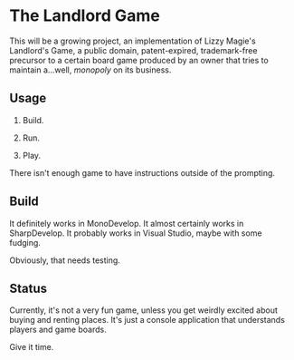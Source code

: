 The Landlord Game
=================

This will be a growing project, an implementation of Lizzy Magie's Landlord's Game, a public domain, patent-expired, trademark-free precursor to a certain board game produced by an owner that tries to maintain a...well, _monopoly_ on its business.

Usage
-----

1. Build.

2. Run.

3. Play.

There isn't enough game to have instructions outside of the prompting.

Build
-----

It definitely works in MonoDevelop.  It almost certainly works in SharpDevelop.  It probably works in Visual Studio, maybe with some fudging.

Obviously, that needs testing.

Status
------

Currently, it's not a very fun game, unless you get weirdly excited about buying and renting places.  It's just a console application that understands players and game boards.

Give it time.

